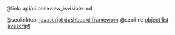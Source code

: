 @link: api/ui.baseview_isvisible.md

@seolinktop: [javascript dashboard framework](https://webix.com)
@seolink: [object list javascript](https://webix.com/widget/list/)